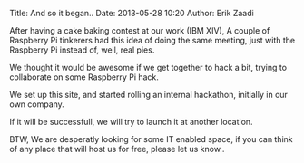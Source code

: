 Title: And so it began..
Date: 2013-05-28 10:20
Author: Erik Zaadi

After having a cake baking contest at our work (IBM XIV), A couple of Raspberry Pi tinkerers had this idea of doing the same meeting, just with the Raspberry Pi instead of, well, real pies.

We thought it would be awesome if we get together to hack a bit, trying to collaborate on some Raspberry Pi hack.

We set up this site, and started rolling an internal hackathon, initially in our own company.

If it will be successfull, we will try to launch it at another location.

BTW, We are desperatly looking for some IT enabled space, if you can think of any place that will host us for free, please let us know..
